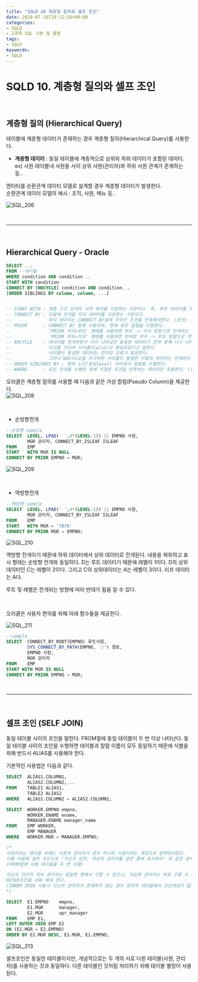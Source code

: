 ```yaml
---
title: "SQLD 10 계층형 질의와 셀프 조인"
date: 2020-07-16T18:12:56+09:00
categories:
- SQLD
- 2과목 SQL 기본 및 활용
tags:
- SQLD
keywords:
- SQLD
---
```


<!--more-->

# SQLD 10. 계층형 질의와 셀프 조인 

&nbsp;

## 계층형 질의 (Hierarchical Query)

테이블에 계층형 데이터가 존재하는 경우 계층형 질의(Hierarchical Query)를 사용한다.
- **계층형 데이터** : 동일 테이블에 계층적으로 상위와 하위 데이터가 포함된 데이터.   
    ex) 사원 테이블내 사원들 사이 상위 사원(관리자)와 하위 사원 관계가 존재하는 등..   

엔터티를 순환관계 데이터 모델로 설계할 경우 계층형 데이터가 발생한다.   
순환관계 데이터 모델의 예시 : 조직, 사원, 메뉴 등..

![SQL_206](https://user-images.githubusercontent.com/28701069/87662925-f7d5d380-c79d-11ea-8712-647bf9e13db4.jpg)

&nbsp;

-----

&nbsp;
## Hierarchical Query - Oracle 
```sql
SELECT ...
FROM --테이블
WHERE condition AND condition...
START WITH condition 
CONNECT BY [NOCYCLE] condition AND condition...
[ORDER SIBLINGS BY column, column, ...]


-- START WITH : 계층 구조 전개의 시작 위치를 지정하는 구문이다. 즉, 루트 데이터를 지정한다. (액세스)
-- CONNECT BY : 다음에 전개될 자식 데이터를 지정하는 구문이다. 
--              자식 데이터는 CONNECT BY절에 주어진 조건을 만족해야한다. (조인)
-- PRIOR      : CONNECT BY 절에 사용되며, 현재 읽은 칼럼을 지정한다. 
--              'PRIOR 자식=부모' 형태를 사용하면 부모 -> 자식 방향으로 전개하는 순방향 전개를 한다. 
--              'PRIOR 부모=자식' 형태를 사용하면 반대로 자식 -> 부모 방향으로 역방향 전개를 한다.
-- NOCYCLE    : 데이터를 전개하면서 이미 나타났던 동일한 데이터가 전개 중에 다시 나타난다면 
--              이것을 가리켜 사이클(Cycle)이 형성되었다고 말한다. 
--              사이클이 발생한 데이터는 런타임 오류가 발생한다.
--              그러나 NOCYCLE을 추가하면 사이클이 발생한 이후의 데이터는 전개하지 않는다.
-- ORDER SIBLINGS BY : 형제 노드(동일level) 사이에서 정렬을 수행한다.
-- WHERE      : 모든 전개를 수행한 후에 지정된 조건을 만족하는 데이터만 추출한다. (필터링)
```

오라클은 계층형 질의를 사용할 때 다음과 같은 가상 칼럼(Pseudo Column)을 제공한다.   
![SQL_208](https://user-images.githubusercontent.com/28701069/87664140-b9d9af00-c79f-11ea-95f6-ec52bf52c6af.jpg)

&nbsp;

- 순방향전개   
```sql
--순방향 sample
SELECT  LEVEL, LPAD(' ',4*(LEVEL-1)) || EMPNO 사원,
        MGR 관리자, CONNECT_BY_ISLEAF ISLEAF
FROM    EMP
START   WITH MGR IS NULL
CONNECT BY PRIOR EMPNO = MGR;
```
![SQL_209](https://user-images.githubusercontent.com/28701069/87664465-408e8c00-c7a0-11ea-9016-5e9774b329ff.jpg)

&nbsp;

- 역방향전개      
```sql
--역방향 sample
SELECT  LEVEL, LPAD(' ',4*(LEVEL-1)) || EMPNO 사원,
        MGR 관리자, CONNECT_BY_ISLEAF ISLEAF
FROM    EMP
START   WITH MGR = '7876'
CONNECT BY PRIOR MGR = EMPNO;
```
![SQL_210](https://user-images.githubusercontent.com/28701069/87664593-7c295600-c7a0-11ea-98e0-1f7ad961b235.jpg)

역방향 전개이기 때문에 하위 데이터에서 상위 데이터로 전개된다. 내용을 제외하고 표시 형태는 순방향 전개와 동일하다. D는 루트 데이터기 때문에 레벨이 1이다. D의 상위 데이터인 C는 레벨이 2이다. 그리고 C의 상위데이터는 A는 레벨이 3이다. 리프 데이터는 A다.   

루트 및 레벨은 전개되는 방향에 따라 반대가 됨을 알 수 있다. 

&nbsp;

오라클은 사용자 편의를 위해 아래 함수들을 제공한다.

![SQL_211](https://user-images.githubusercontent.com/28701069/87664612-83e8fa80-c7a0-11ea-949a-596b83018785.jpg)

```sql
--sample
SELECT  CONNECT_BY_ROOT(EMPNO) 루트사원, 
        SYS_CONNECT_BY_PATH(EMPNO, '/') 경로,
        EMPNO 사원,
        MGR 관리자
FROM    EMP
START WITH MGR IS NULL
CONNECT BY PRIOR EMPNO = MGR;
```

&nbsp;

-----

&nbsp;

## 셀프 조인 (SELF JOIN)


동일 테이블 사이의 조인을 말한다. FROM절에 동일 테이블이 두 번 이상 나타난다. 동일 테이블 사이의 조인을 수행하면 테이블과 칼럼 이름이 모두 동일하기 때문에 식별을 위해 반드시 ALIAS를 사용해야 한다.   

기본적인 사용법은 다음과 같다.

```sql
SELECT  ALIAS1.COLUMN1,
        ALIAS2.COLUMN2,...
FROM    TABLE1 ALIAS1,
        TABLE2 ALIAS2
WHERE   ALIAS1.COLUMN2 = ALIAS2.COLUMN1;

SELECT  WORKER.EMPNO empno,
        WORKER.ENAME ename,
        MANAGER.ENAME manager_name
FROM    EMP WORKER,
        EMP MANAGER
WHERE   WORKER.MGR = MANAGER.EMPNO;

/*
사원이라는 테이블 속에는 사원과 관리자가 모두 하나의 사원이라는 개념으로 입력되어있다.
이를 이용해 셀프 조인으로 "자신과 상위, 차상위 관리자를 같은 줄에 표시하라" 와 같은 문제를 해결할 수 있다. 
(FROM절에 사원 테이블을 두 번 사용)

자신과 자신의 직속 관리자는 동일한 행에서 구할 수 있으나, 차상위 관리자는 바로 구할 수 없다. 자신의 직속 관리자를 기준으로 사원 테이블과 한번 더 셀프조인을 수행해야 한다.
OUTER조인을 사용 해야 한다. 
(INNER JOIN 사용시 자신의 관리자가 존재하지 않는 경우 관리자 테이블에서 조인대상이 없기때문에 결과 누락 발생가능)
*/

SELECT  E1.EMPNO    empno,
        E1.MGR      manager,
        E2.MGR      upr_manager
FROM    EMP E1,
LEFT OUTER JOIN EMP E2
ON (E1.MGR = E2.EMPNO)
ORDER BY E2.MGR DESC, E1.MGR, E1.EMPNO;
```

![SQL_213](https://user-images.githubusercontent.com/28701069/87666305-581b4400-c7a3-11ea-941d-2bad3ed0156b.jpg)

셀프조인은 동일한 테이블이지만, 개념적으로는 두 개의 서로 다른 테이블(사원, 관리자)를 사용하는 것과 동일하다. 다른 테이블인 것처럼 처리하기 위해 테이블 별칭이 사용된다.  